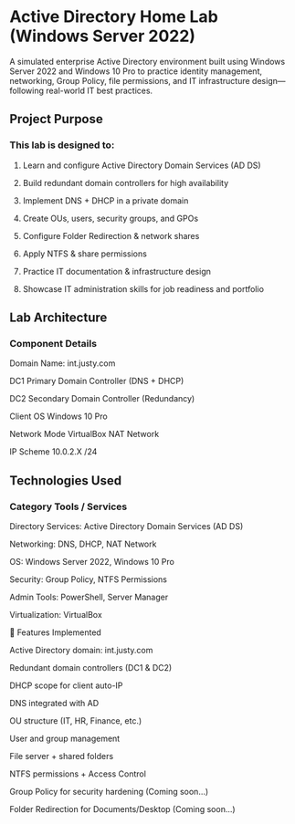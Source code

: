 # Active Directory Home Lab (Windows Server 2022)

A simulated enterprise Active Directory environment built using Windows Server 2022 and Windows 10 Pro to practice identity management, networking, Group Policy, file permissions, and IT infrastructure design—following real-world IT best practices.

## Project Purpose

### This lab is designed to:

1. Learn and configure Active Directory Domain Services (AD DS)

2. Build redundant domain controllers for high availability

3. Implement DNS + DHCP in a private domain

4. Create OUs, users, security groups, and GPOs

5. Configure Folder Redirection & network shares

6. Apply NTFS & share permissions

7. Practice IT documentation & infrastructure design

8. Showcase IT administration skills for job readiness and portfolio

## Lab Architecture

### Component	Details
Domain Name: int.justy.com

DC1	Primary Domain Controller (DNS + DHCP)

DC2	Secondary Domain Controller (Redundancy)

Client OS	Windows 10 Pro

Network Mode	VirtualBox NAT Network

IP Scheme	10.0.2.X /24

## Technologies Used
### Category	Tools / Services
Directory Services: Active Directory Domain Services (AD DS)

Networking:	DNS, DHCP, NAT Network

OS:	Windows Server 2022, Windows 10 Pro

Security:	Group Policy, NTFS Permissions

Admin Tools:	PowerShell, Server Manager

Virtualization:	VirtualBox

🚀 Features Implemented

 Active Directory domain: int.justy.com

 Redundant domain controllers (DC1 & DC2)

 DHCP scope for client auto-IP

 DNS integrated with AD

 OU structure (IT, HR, Finance, etc.)

 User and group management

 File server + shared folders

 NTFS permissions + Access Control

 Group Policy for security hardening (Coming soon...)

 Folder Redirection for Documents/Desktop (Coming soon...)
